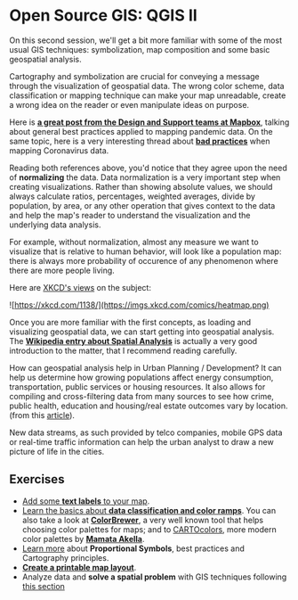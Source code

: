 # Open Source GIS: QGIS II

On this second session, we'll get a bit more familiar with some of the most usual GIS techniques: symbolization, map composition and some basic geospatial analysis. 

Cartography and symbolization are crucial for conveying a message through the visualization of geospatial data. The wrong color scheme, data classification or mapping technique can make your map unreadable, create a wrong idea on the reader or even manipulate ideas on purpose. 

Here is **[a great post from the Design and Support teams at Mapbox](https://blog.mapbox.com/7-best-practices-for-mapping-a-pandemic-9f203576a132)**, talking about general best practices applied to mapping pandemic data. On the same topic, here is a very interesting thread about **[bad practices](https://twitter.com/ramiroaznar/status/1232368034498727936)** when mapping Coronavirus data. 

Reading both references above, you'd notice that they agree upon the need of **normalizing** the data. Data normalization is a very important step when creating visualizations. Rather than showing absolute values, we should always calculate ratios, percentages, weighted averages, divide by population, by area, or any other operation that gives context to the data and help the map's reader to understand the visualization and the underlying data analysis.

For example, without normalization, almost any measure we want to visualize that is relative to human behavior, will look like a population map: there is always more probability of occurence of any phenomenon where there are more people living.

Here are [XKCD's views](https://xkcd.com/1138/) on the subject: 

![https://xkcd.com/1138/](https://imgs.xkcd.com/comics/heatmap.png)


Once you are more familiar with the first concepts, as loading and visualizing geospatial data, we can start getting into geospatial analysis. 
The **[Wikipedia entry about Spatial Analysis](https://en.wikipedia.org/wiki/Spatial_analysis)** is actually a very good introduction to the matter, that I recommend reading carefully. 

How can geospatial analysis help in Urban Planning / Development? It can help us determine how growing populations affect energy consumption, transportation, public services or housing resources. It also allows for compiling and cross-filtering data from many sources to see how crime, public health, education and housing/real estate outcomes vary by location. (from this [article](https://www.omnisci.com/technical-glossary/geospatial-analytics)). 

New data streams, as such provided by telco companies, mobile GPS data or real-time traffic information can help the urban analyst to draw a new picture of life in the cities.


## Exercises

* [Add some **text labels** to your map](https://docs.qgis.org/3.16/en/docs/training_manual/vector_classification/label_tool.html). 
* [Learn the basics about **data classification and color ramps**](https://docs.qgis.org/3.10/en/docs/training_manual/vector_classification/classification.html). You can also take a look at **[ColorBrewer](https://colorbrewer2.org/#type=sequential&scheme=BuGn&n=3)**, a very well known tool that helps choosing color palettes for maps; and to [CARTOcolors](https://carto.com/carto-colors/), more modern color palettes by **[Mamata Akella](https://www.linkedin.com/in/mamataakella)**.
* [Learn more](https://carto.com/blog/proportional-symbol-maps/) about **Proportional Symbols**, best practices and Cartography principles.
* **[Create a printable map layout](https://docs.qgis.org/3.16/en/docs/training_manual/map_composer/map_composer.html)**.
* Analyze data and **solve a spatial problem** with GIS techniques following [this section](https://docs.qgis.org/3.10/en/docs/training_manual/vector_analysis/index.html)